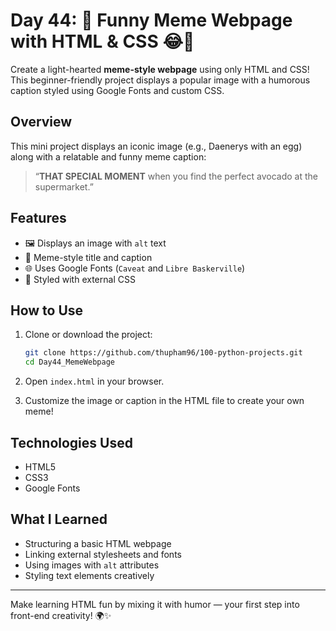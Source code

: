 # Day 44: 🥑 Funny Meme Webpage with HTML & CSS 😂📸

Create a light-hearted **meme-style webpage** using only HTML and CSS! This beginner-friendly project displays a popular image with a humorous caption styled using Google Fonts and custom CSS.

## Overview

This mini project displays an iconic image (e.g., Daenerys with an egg) along with a relatable and funny meme caption:

> “**THAT SPECIAL MOMENT** when you find the perfect avocado at the supermarket.”

## Features

* 🖼️ Displays an image with `alt` text
* 📝 Meme-style title and caption
* 🌐 Uses Google Fonts (`Caveat` and `Libre Baskerville`)
* 🎨 Styled with external CSS

## How to Use

1. Clone or download the project:

   ```bash
   git clone https://github.com/thupham96/100-python-projects.git
   cd Day44_MemeWebpage
   ```

2. Open `index.html` in your browser.

3. Customize the image or caption in the HTML file to create your own meme!

## Technologies Used

* HTML5
* CSS3
* Google Fonts

## What I Learned

* Structuring a basic HTML webpage
* Linking external stylesheets and fonts
* Using images with `alt` attributes
* Styling text elements creatively

---

Make learning HTML fun by mixing it with humor — your first step into front-end creativity! 🌍✨
